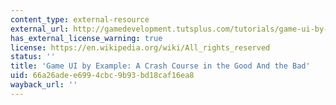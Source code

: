 ```yaml
---
content_type: external-resource
external_url: http://gamedevelopment.tutsplus.com/tutorials/game-ui-by-example-a-crash-course-in-the-good-and-bad--gamedev-3943
has_external_license_warning: true
license: https://en.wikipedia.org/wiki/All_rights_reserved
status: ''
title: 'Game UI by Example: A Crash Course in the Good And the Bad'
uid: 66a26ade-e699-4cbc-9b93-bd18caf16ea8
wayback_url: ''
---
```

